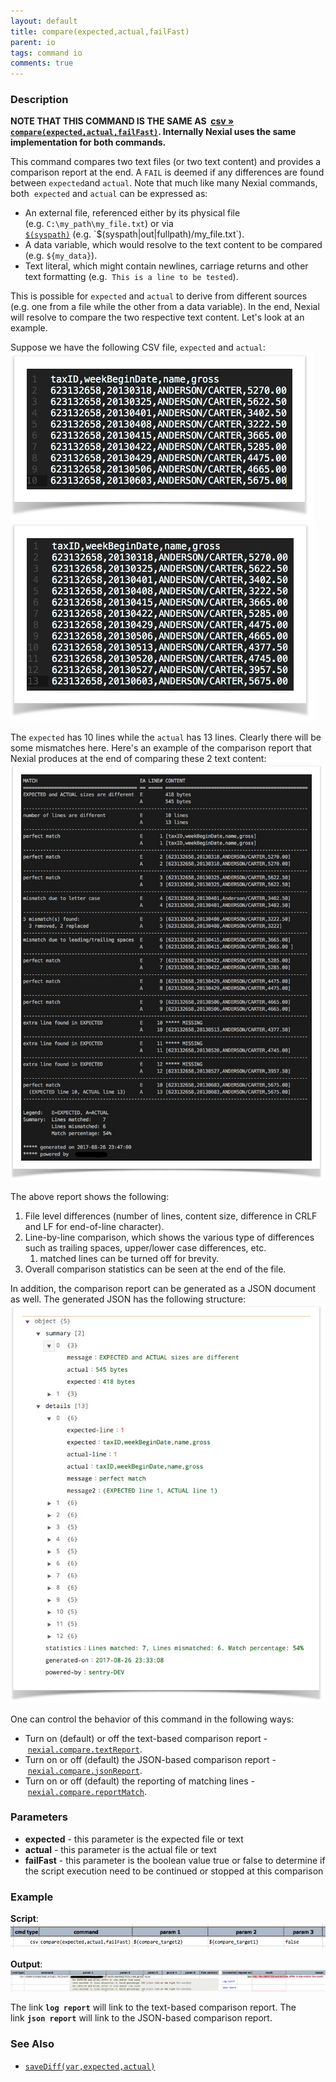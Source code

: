 ```yaml
---
layout: default
title: compare(expected,actual,failFast)
parent: io
tags: command io
comments: true
---
```



### Description
**NOTE THAT THIS COMMAND IS THE SAME AS 
[csv &raquo; `compare(expected,actual,failFast)`](../csv/compare(expected,actual,failFast)). Internally Nexial uses 
the same implementation for both commands.**

This command compares two text files (or two text content) and provides a comparison report at the end. A `FAIL` is 
deemed if any differences are found between `expected`and `actual`. Note that much like many Nexial commands, both 
`expected` and `actual` can be expressed as:
- An external file, referenced either by its physical file (e.g. `C:\my_path\my_file.txt`) or via 
  [`$(syspath)`](../../functions/$(syspath)) (e.g. `$(syspath|out|fullpath)/my_file.txt`). 
- A data variable, which would resolve to the text content to be compared (e.g. `${my_data}`).
- Text literal, which might contain newlines, carriage returns and other text formatting (e.g. 
  `This is a line to be tested`).

This is possible for `expected` and `actual` to derive from different sources (e.g. one from a file while the 
other from a data variable). In the end, Nexial will resolve to compare the two respective text content. Let's 
look at an example.

Suppose we have the following CSV file, `expected` and `actual`:<br/>
![expected](image/compare_01.png)  ![actual](image/compare_02.png)

The `expected` has 10 lines while the `actual` has 13 lines. Clearly there will be some mismatches here. Here's an 
example of the comparison report that Nexial produces at the end of comparing these 2 text content:
![result](image/compare_03.png)

The above report shows the following:
1. File level differences (number of lines, content size, difference in CRLF and LF for end-of-line character).
2. Line-by-line comparison, which shows the various type of differences such as trailing spaces, upper/lower case 
   differences, etc.
   1.  matched lines can be turned off for brevity.
3. Overall comparison statistics can be seen at the end of the file.

In addition, the comparison report can be generated as a JSON document as well. The generated JSON has the following 
structure:
![result2](image/compare_04.png)

One can control the behavior of this command in the following ways:
- Turn on (default) or off the text-based comparison report - [`nexial.compare.textReport`](../../systemvars/index#nexial.compare.textReport).
- Turn on or off (default) the JSON-based comparison report - [`nexial.compare.jsonReport`](../../systemvars/index#nexial.compare.jsReport).
- Turn on or off (default) the reporting of matching lines - [`nexial.compare.reportMatch`](../../systemvars/index#nexial.compare.reportMatch).


### Parameters
- **expected** - this parameter is the expected file or text
- **actual** - this parameter is the actual file or text
- **failFast** - this parameter is the boolean value true or false to determine if the script execution need to be 
  continued or stopped at this comparison


### Example
**Script**:<br/>
![script](image/compare_05.png)

**Output**:<br/>
![output](image/compare_06.png)

The link **`log report`** will link to the text-based comparison report. The link **`json report`** will link to the 
JSON-based comparison report.


### See Also
- [`saveDiff(var,expected,actual)`](saveDiff(var,expected,actual))
